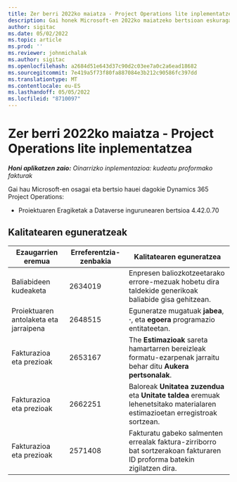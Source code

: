 ```yaml
---
title: Zer berri 2022ko maiatza - Project Operations lite inplementatzea
description: Gai honek Microsoft-en 2022ko maiatzeko bertsioan eskuragarri dauden kalitate eguneratzeei buruzko informazioa eskaintzen du Dynamics 365 Project Operations lite inplementazioa.
author: sigitac
ms.date: 05/02/2022
ms.topic: article
ms.prod: ''
ms.reviewer: johnmichalak
ms.author: sigitac
ms.openlocfilehash: a2684d51e643d37c90d2c03ee7a0c2a6ead18682
ms.sourcegitcommit: 7e419a5f73f80fa887084e3b212c90586fc397dd
ms.translationtype: MT
ms.contentlocale: eu-ES
ms.lasthandoff: 05/05/2022
ms.locfileid: "8710097"
---
```

# <a name="whats-new-may-2022---project-operations-lite-deployment"></a>Zer berri 2022ko maiatza - Project Operations lite inplementatzea

_**Honi aplikatzen zaio:** Oinarrizko inplementazioa: kudeatu proformako fakturak_

Gai hau Microsoft-en osagai eta bertsio hauei dagokie Dynamics 365 Project Operations:

- Proiektuaren Eragiketak a Dataverse ingurunearen bertsioa 4.42.0.70

## <a name="quality-updates"></a>Kalitatearen eguneratzeak

| Ezaugarrien eremua | Erreferentzia-zenbakia | Kalitatearen eguneratzea |
| --- | --- | --- |
| Baliabideen kudeaketa | 2634019 | Enpresen baliozkotzeetarako errore-mezuak hobetu dira taldekide generikoak baliabide gisa gehitzean. |
| Proiektuaren antolaketa eta jarraipena | 2648515 | Eguneratze mugatuak **jabea**, **·**, eta **egoera** programazio entitateetan. |
| Fakturazioa eta prezioak | 2653167 | The **Estimazioak** sareta hamartarren bereizleak formatu-ezarpenak jarraitu behar ditu **Aukera pertsonalak**. |
| Fakturazioa eta prezioak| 2662251 | Baloreak **Unitatea zuzendua** eta **Unitate taldea** eremuak lehenetsitako materialaren estimazioetan erregistroak sortzean. |
| Fakturazioa eta prezioak| 2571408 | Fakturatu gabeko salmenten errealak faktura-zirriborro bat sortzerakoan fakturaren ID proforma batekin zigilatzen dira. |
